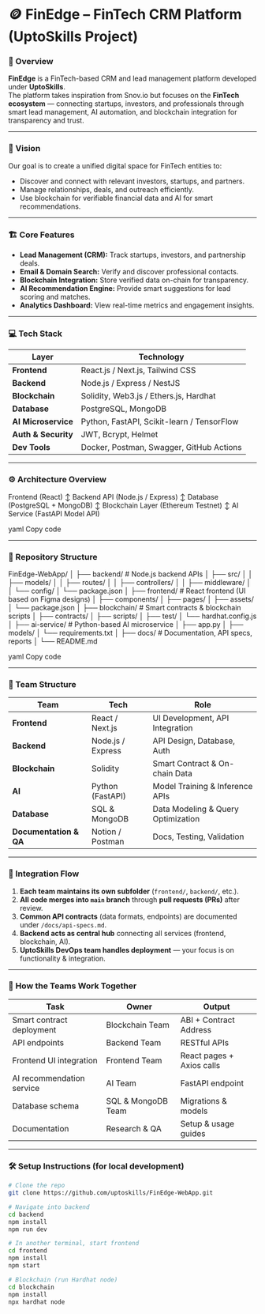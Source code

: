 # 🪙 FinEdge – FinTech CRM Platform (UptoSkills Project)

### 🚀 Overview
**FinEdge** is a FinTech-based CRM and lead management platform developed under **UptoSkills**.  
The platform takes inspiration from Snov.io but focuses on the **FinTech ecosystem** — connecting startups, investors, and professionals through smart lead management, AI automation, and blockchain integration for transparency and trust.

---

### 🧠 Vision
Our goal is to create a unified digital space for FinTech entities to:
- Discover and connect with relevant investors, startups, and partners.
- Manage relationships, deals, and outreach efficiently.
- Use blockchain for verifiable financial data and AI for smart recommendations.

---

### 🏗️ Core Features
- **Lead Management (CRM):** Track startups, investors, and partnership deals.  
- **Email & Domain Search:** Verify and discover professional contacts.  
- **Blockchain Integration:** Store verified data on-chain for transparency.  
- **AI Recommendation Engine:** Provide smart suggestions for lead scoring and matches.  
- **Analytics Dashboard:** View real-time metrics and engagement insights.

---

### 💻 Tech Stack

| Layer | Technology |
|-------|-------------|
| **Frontend** | React.js / Next.js, Tailwind CSS |
| **Backend** | Node.js / Express / NestJS |
| **Blockchain** | Solidity, Web3.js / Ethers.js, Hardhat |
| **Database** | PostgreSQL, MongoDB |
| **AI Microservice** | Python, FastAPI, Scikit-learn / TensorFlow |
| **Auth & Security** | JWT, Bcrypt, Helmet |
| **Dev Tools** | Docker, Postman, Swagger, GitHub Actions |

---

### ⚙️ Architecture Overview
Frontend (React)
↕
Backend API (Node.js / Express)
↕
Database (PostgreSQL + MongoDB)
↕
Blockchain Layer (Ethereum Testnet)
↕
AI Service (FastAPI Model API)

yaml
Copy code

---

### 🧩 Repository Structure
FinEdge-WebApp/
│
├── backend/ # Node.js backend APIs
│ ├── src/
│ │ ├── models/
│ │ ├── routes/
│ │ ├── controllers/
│ │ ├── middleware/
│ │ └── config/
│ └── package.json
│
├── frontend/ # React frontend (UI based on Figma designs)
│ ├── components/
│ ├── pages/
│ ├── assets/
│ └── package.json
│
├── blockchain/ # Smart contracts & blockchain scripts
│ ├── contracts/
│ ├── scripts/
│ ├── test/
│ └── hardhat.config.js
│
├── ai-service/ # Python-based AI microservice
│ ├── app.py
│ ├── models/
│ └── requirements.txt
│
├── docs/ # Documentation, API specs, reports
│
└── README.md

yaml
Copy code

---

### 👥 Team Structure

| Team | Tech | Role |
|------|------|------|
| **Frontend** | React / Next.js | UI Development, API Integration |
| **Backend** | Node.js / Express | API Design, Database, Auth |
| **Blockchain** | Solidity | Smart Contract & On-chain Data |
| **AI** | Python (FastAPI) | Model Training & Inference APIs |
| **Database** | SQL & MongoDB | Data Modeling & Query Optimization |
| **Documentation & QA** | Notion / Postman | Docs, Testing, Validation |

---

### 🔗 Integration Flow
1. **Each team maintains its own subfolder** (`frontend/`, `backend/`, etc.).
2. **All code merges into `main` branch** through **pull requests (PRs)** after review.
3. **Common API contracts** (data formats, endpoints) are documented under `/docs/api-specs.md`.
4. **Backend acts as central hub** connecting all services (frontend, blockchain, AI).
5. **UptoSkills DevOps team handles deployment** — your focus is on functionality & integration.

---

### 🧠 How the Teams Work Together

| Task | Owner | Output |
|------|--------|--------|
| Smart contract deployment | Blockchain Team | ABI + Contract Address |
| API endpoints | Backend Team | RESTful APIs |
| Frontend UI integration | Frontend Team | React pages + Axios calls |
| AI recommendation service | AI Team | FastAPI endpoint |
| Database schema | SQL & MongoDB Team | Migrations & models |
| Documentation | Research & QA | Setup & usage guides |

---

### 🛠️ Setup Instructions (for local development)

```bash
# Clone the repo
git clone https://github.com/uptoskills/FinEdge-WebApp.git

# Navigate into backend
cd backend
npm install
npm run dev

# In another terminal, start frontend
cd frontend
npm install
npm start

# Blockchain (run Hardhat node)
cd blockchain
npm install
npx hardhat node
